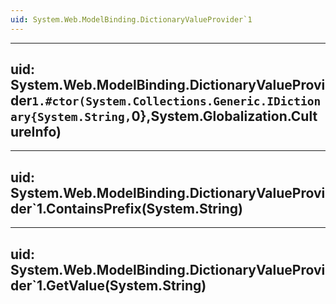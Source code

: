 ```yaml
---
uid: System.Web.ModelBinding.DictionaryValueProvider`1
---
```


---
uid: System.Web.ModelBinding.DictionaryValueProvider`1.#ctor(System.Collections.Generic.IDictionary{System.String,`0},System.Globalization.CultureInfo)
---

---
uid: System.Web.ModelBinding.DictionaryValueProvider`1.ContainsPrefix(System.String)
---

---
uid: System.Web.ModelBinding.DictionaryValueProvider`1.GetValue(System.String)
---
